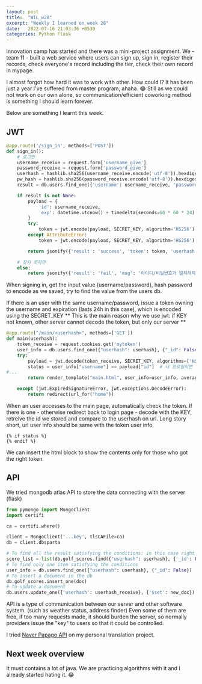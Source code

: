 ```yaml
---
layout: post
title:  "WIL_w28"
excerpt: "Weekly I learned on week 28"
date:   2022-07-16 21:03:36 +0530
categories: Python Flask
---
```

Innovation camp has started and there was a mini-project assignment. We - team 11 - built a web service where users can sign up, sign in, register their records, check everyone's record including the tier, check their own record in mypage.

I almost forgot how hard it was to work with other. How could I? It has been just a year I've suffered from master program, ahaha. 😂 Still as we could not work on our own alone, so communication/efficient coworking method is something I should learn forever.

Below are something I learnt this week.

## JWT

```python
@app.route('/sign_in', methods=['POST'])
def sign_in():
    # 로그인
    username_receive = request.form['username_give']
    password_receive = request.form['password_give']
    userhash = hashlib.sha256(username_receive.encode('utf-8')).hexdigest()
    pw_hash = hashlib.sha256(password_receive.encode('utf-8')).hexdigest()
    result = db.users.find_one({'username': username_receive, 'password': pw_hash})

    if result is not None:
        payload = {
            'id': username_receive,
            'exp': datetime.utcnow() + timedelta(seconds=60 * 60 * 24)  # 로그인 24시간 유지
        }
        try:
            token = jwt.encode(payload, SECRET_KEY, algorithm='HS256').decode('utf-8')
        except AttributeError:
            token = jwt.encode(payload, SECRET_KEY, algorithm='HS256')

        return jsonify({'result': 'success', 'token': token, 'userhash': userhash})

    # 찾지 못하면
    else:
        return jsonify({'result': 'fail', 'msg': '아이디/비밀번호가 일치하지 않습니다.'})

```

When signing in, get the input value (username/password), hash password to encode as we saved, try to find the value from the users db.

If there is an user with the same username/password, issue a token owning the username and expiration (lasts 24h in this case), which is encoded using the SECRET_KEY 
** This is the main reason why we use jwt: if KEY not known, other server cannot decode the token, but only our server **

```python
@app.route("/main/<userhash>", methods=['GET'])
def main(userhash):
    token_receive = request.cookies.get('mytoken')
    user_info = db.users.find_one({"userhash": userhash}, {"_id": False})
    try:
        payload = jwt.decode(token_receive, SECRET_KEY, algorithms=['HS256'])
        status = user_info["username"] == payload["id"]  # 내 프로필이면 True, 다른 사람 프로필 페이지면 False
#...
        return render_template("main.html", user_info=user_info, average_score=int(average_score), status=status)

    except (jwt.ExpiredSignatureError, jwt.exceptions.DecodeError):
        return redirect(url_for("home"))

```
When an user accesses to the main page, automatically check the token. If there is one - otherwise redirect back to login page - decode with the KEY, retreive the id we stored and compare to the userhash on url. Long story short, url user info should be same with the token user info.

```
{% if status %}
{% endif %}
```

We can insert the html block to show the contents only for those who got the right token.


## API

We tried mongodb atlas API to store the data connecting with the server (flask)

```python
from pymongo import MongoClient
import certifi

ca = certifi.where()

client = MongoClient('...key', tlsCAFile=ca)
db = client.dbsparta
```
```python
# To find all the result satisfying the conditions: in this case right userhash
score_list = list(db.golf_scores.find({"userhash": userhash}, {'_id': False}))
# To find only one item satisfying the conditions
user_info = db.users.find_one({"userhash": userhash}, {"_id": False})
# To insert a document in the db
db.golf_scores.insert_one(doc)
# To update a document
db.users.update_one({'userhash': userhash_receive}, {'$set': new_doc})
```

API is a type of communication between our server and other software system. (such as weather status, address finder)
Even some of them are free, if too many requests made, it should burden the server, so normally providers issue the "key" to users so that it could be controlled.

I tried 
[Naver Papago API](https://developers.naver.com/docs/papago/README.md) on my personal translation project. 

## Next week overview

It must contains a lot of java. We are practicing algorithms with it and I already started hating it. 😂